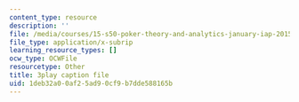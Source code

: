 ```yaml
---
content_type: resource
description: ''
file: /media/courses/15-s50-poker-theory-and-analytics-january-iap-2015/1deb32a00af25ad90cf9b7dde588165b_IZZ4y5GfdOU.srt
file_type: application/x-subrip
learning_resource_types: []
ocw_type: OCWFile
resourcetype: Other
title: 3play caption file
uid: 1deb32a0-0af2-5ad9-0cf9-b7dde588165b
---
```

